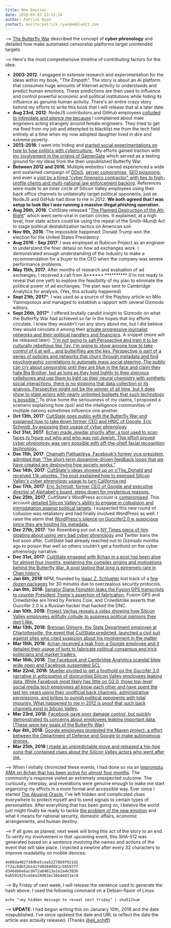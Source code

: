 ```yaml
---
title: New Emotion
date: 2018-04-07 13:51:34
author: Patrick Ryan
contact: mailto:patrick.ryan@emblem21.com
---
```


--> [The Butterfly War](http://cultstate.com/2017/10/13/The-Butterfly-War/) described the concept of **cyber phrenology** and detailed how make automated censorship platforms target unintended targets.  

--> Here's the most comprehensive timeline of contributing factors for the idea:

* **2003-2012**: I engaged in extensie research and experimentation for the ideas within my book, "*The Empath*".  The story is about an AI platform that consumes huge amounts of Internet activity to understands and predict human emotions.  These predictions are then used to influence and control powerful economic and political institutions while hiding its influence as genuine human activity.  There's an entire crazy story behind my efforts to write this book that I will release that at a later date.
* **Aug 23rd, 2012**: NodeJS contributors and GitHub employees [colluded to intimidate and silence me because](https://archive.fo/rykjh) I complained about male engineers acting strangely around female engineers.  They tried to get me fired from my job and attempted to blacklist me from the tech field entirely at a time when my now adopted daughter lived in dire and extreme poverty.
* **2013-2016**: I went into hiding and [started social experimentations on how to fuse politics with cyberculture.](https://archive.fo/LRnvQ). My efforts gained traction with [my involvement in the origins of GamerGate](http://cultstate.com/2013/08/14/the-theory-of-fracturing-monocultures/) which served as a testing ground for my ideas from the then unpublished Butterfly War.
* **Between 2012 and 2016**, Multiple websites I owned experienced a wide and sustained campaign of [DDoS](https://archive.fo/rJT0G), [server compromise](https://archive.fo/5DqyW), [SEO poisoning](https://archive.fo/KkZs5#selection-18407.0-18411.59), and even a [visit by a hired "cyber forensics contractor" with ties to high-profile clients and multi-national law enforcement backing](https://archive.fo/X5fN4).  References were made to an inner circle of Silicon Valley employees using their back office channels to unilaterally target political opponents, just as NodeJS and GitHub had done to me in 2012.  **We both agreed that I was setup to look like I was running a massive illegal phishing operation.**
* **Aug 26th, 2016**: CultState released "[The Planned Destruction of the Alt-Right](http://cultstate.com/2016/08/26/the-planned-destruction-of-the-alt-right/)" which went semi-viral in certain circles.  It explained, at a high level, how state actors could be using the repeal of the Smith-Mundt Act to stage political destabilization tactics on American soil.
* **Nov 9th, 2016**: The impossible happened: Donald Trump won the election for the United States Presidency.
* **Aug 2016 - Sep 2017**: I was employed at Rubicon Project as an engineer to understand the finer detaisl on how ad exchanges work.  I demonstrated enough understanding of the industry to make a recommendation for a buyer to the CEO when the company was severe performance problems.
* **May 15th, 2017**: After months of research and evaluation of ad exchanges, I received a call from A****** ********** (I'm not ready to reveal that one yet!) to explore the feasibility of my plan to eliminate the political power of ad exchanges.  The plan was sent to Cambridge Analytica for analysis.  (Yes, this actually happened)
* **Sept 21th, 2017***: I was used as a source of the Playboy article on Milo Yiannopolous and managed to establish a rapport with several Gizmodo editors.
* **Sept 26th, 2017***: I offered brutally candid insight to Gizmodo on what the Butterfly War had achieved so far in the hopes that my efforts circulate.  I knew they wouldn't run any story about me, but I did believe they would circulate it among their [private progressive journalist networks and their political handlers and financiers](https://archive.fo/USglb).  A snippet (more will be released later): ["I'm not going to salt Perspective and train it to be culturally rebellious like Tay.  I'm going to show anyone how to take control of it at will... and butterflies are the key.  Perspective is part of a series of policies and networks that churn through metadata and find psychographic correlations to automate mass social steering.  The public can cry about censorship until they are blue in the face and claim they hate Big Brother, but as long as they hold tightly to their precious cellphones and use them to light up their neural chemistry with synthetic social interactions, there is no stopping that data collection or its analysis.  Perspective might not be the winner of all time, but it does show to state actors with nearly unlimited budgets that such technology is possible." ](https://archive.fo/O18M8)  To drive home the seriousness of my claims, I proposed a scenario explaining how /pol/ and the intelligence communities of multiple nations sometimes influence one another.
* **Oct 13th, 2017**: [CultState goes public with the Butterfly War and explained how to take down former CEO and HNIC of Google, Eric Schmidt, by exposing their usage of cyber phrenology](https://archive.fo/7Mffi#selection-455.0-457.1)
* **Oct 31st, 2017**: [8chan made Jewdar shortly after, a tool used to scan faces to figure out who and who was not Jewish.  This effort proved cyber phrenology was very possible with off-the-shelf facial recognition technology.](https://archive.fo/XNuuN)
* **Dec 11th, 2017**: [Chamath Palihapitiya, Facebook’s former vice president, admitted that “The short-term dopamine-driven feedback loops that we have created are destroying how society works.”](https://archive.fo/6xUsn#selection-955.240-955.339)
* **Dec 14th, 2017**: [CultState's ideas showed up on r/The_Donald and received 1.1k upvotes.  The post explained how to exposed Silicon Valley's cyber phrenology usage to turn California red](https://archive.fo/Wri7v)
* **Dec 17th, 2017**: [Eric Schmidt, former CEO of Google and executive director of Alphabet's board, steps down for mysterious reasons.](https://archive.fo/i5fxP)
* **Dec 25th, 2017**, CultState's WordPress account is [compromised](https://archive.fo/mrPjp).  This account [detailed Silicon Valley's ability to engage in colludsion and intimidatation against political targets](https://archive.fo/CDDZg).  I suspected this new round of collusion was retaliatory and had finally involved WordPress as well.  I raise the alarm that [WordPress's silence on Guccifer2.0 is suspicious since they are holding his metadata.](http://g-2.space/)
* **Dec 27th, 2017**: Yair Rosenberg put out a [NY Times piece of him gloating about using very bad cyber phrenology](https://archive.fo/PfjPH) and Twitter bans the bot soon after.  CultState had already reached out to Gizmodo months ago to poison that well so others couldn't get a foothold on the cyber phrenology narrative.
* **Dec 31st, 2017**: [CultState engaged with 8chan in a post has been alive for almost four months, explaining the complex origins and motivations behind the Butterfly War.  A post lasting that long is extremely rare in Chan history.](https://archive.fo/Kum7r)
* **Jan 6th, 2018** NPM, founded by [Isaac Z. Schlueter](https://archive.fo/vcyNQ#selection-1196.1-1223.127) lost track of a [few dozen packages](https://archive.fo/MTxdJ) for 30 minutes due to overzealous security protocols.
* **Jan 9th, 2018**: [Senator Diane Feinstein leaks the Fusion GPS transcripts to counter President Trump's assertion of fabrication](https://archive.fo/ihZZC),  Fusion GPS and Crowdstrike are hired by Perkins Coie, and Crowdstrike asserts that Guccifer 2.0 is a Russian hacker that hacked the DNC.
* **Jan 10th, 2018**: [Project Veritas reveals a video showing how Silicon Valley employees willfully collude to suppress political opinions they don't like.](https://archive.fo/jm1FF)
* **Mar 13th, 2018**: [Brennan Gilmore, the State Department employee at Charlottesville, the event that CultState predicted, launched a civil suit against sites who cited suspicion about his involvement in the matter ](https://archive.fo/IPixW#selection-1663.243-1663.342)
* **Mar 15th, 2018**: [4chan received a leak from a Google employee and it detailed their usage of bots to fabricate political consensus and trick politicians and market traders.](https://archive.li/FDMzF)
* **Mar 16th, 2018**: [The Facebook and Cambridge Analytica scandal blew wide open and Facebook suspended SCL](https://archive.fo/X2VsN)
* **Mar 22nd, 2018**: [Mueller pivoted to get a foothold on the Guccifer 2.0 narrative in anticipation of disgruntled Silicon Valley employees leaking data.  While Facebook most likely has little on G2.0, those top-level social media tech employees all know each other and have spent the last ten years using their unofficial back channels, administrative permissions, and bribes to punish political opponents with total impunity.  What happened to me in 2012 is proof that such back channels exist in Silicon Valley.](https://archive.fo/1cuQ3)
* **Mar 23rd, 2018**: [Facebook gave poor damage control, but quickly demonstrated its concerns about  employees leaking important data.  (These were key goals of the Butterfly War)](https://archive.fo/jZnxt#selection-2279.0-2279.191)
* **Apr 4th, 2018**: [Google employees protested the Maven project, a effort between the Department of Defense and Google to make autonomous drones.](https://archive.fo/39Lw0)
* **Mar 25th, 2018** [I made an unpredictable move and released a hip-hop song that contained clues about the Silicon Valley actors who went after me.](https://soundcloud.com/12dcode/underbelly)

--> When I initially chronicled these events, I had done so via an [impromptu AMA on 8chan that has been active for almost four months](https://archive.fo/8a3G9). The community's response yieled an extremely unexpected outcome.  The curiousity, interplay, and revelations were genuine enough to make me start organizing my efforts in a more formal and accessible way.  Ever since I started [The Abusive Oracle](https://abusiveoracle.blogspot.com/), I've left hidden and complicated clues everywhere to protect myself and to send signals to certain types of personalities.  After everything that has been going on, I beleive the world just might finally be ready to tackle [the problem of the new emotion](https://archive.fo/o8fVE#selection-235.0-235.29) and what it means for national security, domestic affairs, economic arrangements, and human destiny.

--> If all goes as planed, next week will bring this act of the story to an end.  To verify my involvement in that upcoming event, this SHA-512 was generated based on a sentence involving the names and actions of the event that will take place.  I injected a newline after every 32 characters to improve readability on mobile devices:

```
4e80da482f38dbe5cea52278b9f921d2
ff3ac8db52b141fd8d448d51c56597ff
d346eb6e6acd472a64613a1e2a4e3936
6ab591925ceb6a20d63ec36b4d431ec8
```

--> By Friday of next week, I will release the sentence used to generate the hash above.  I used the following command on a Debian-flavor of Linux:

`echo "<my hidden message to reveal next friday" | sha512sum`

--> **UPDATE**: I had begun writing this on Janurary 10th, 2018 and the date mispublished.  I've since updated the date and URL to reflect the date the article was actaully released.  (Thanks [@eli_schiff](https://twitter.com/eli_schiff/status/982721629821292545))